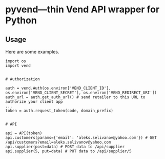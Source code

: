 # pyvend&mdash;thin Vend API wrapper for Python

## Usage

Here are some examples.

    import os
    import vend


    # Authorization

    auth = vend.Auth(os.environ['VEND_CLIENT_ID'], os.environ['VEND_CLIENT_SECRET'], os.environ['VEND_REDIRECT_URI'])
    auth_url = auth.get_auth_url() # send retailer to this URL to authorize your client app
    ...
    token = auth.request_token(code, domain_prefix)


    # API

    api = API(token)
    api.customers(params={'email': 'aleks.selivanov@yahoo.com'}) # GET /api/customers?email=aleks.selivanov@yahoo.com
    api.supplier(post=data) # POST data to /api/supplier
    api.supplier(5, put=data) # PUT data to /api/supplier/5